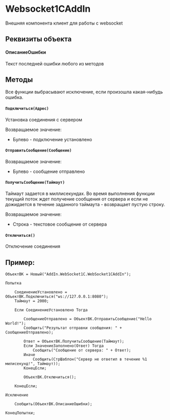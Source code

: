 # Websocket1CAddIn
Внешняя компонента клиент для  работы с websocket

## Реквизиты объекта

#### ОписаниеОшибки

Текст последней ошибки любого из методов

## Методы

Все функции выбрасывают исключение, если произошла какая-нибудь ошибка.

#### `Подключиться(Адрес)`

Установка соединения с сервером

Возвращаемое значение:
- Булево - подключение установлено

#### `ОтправитьСообщение(Сообщение)`

Возвращаемое значение:
- Булево - сообщение отправлено


#### `ПолучитьСообщение(Таймаут)`

Таймаут задается в миллисекундах. Во время выполнения функции текущий поток ждет получение сообщения от сервера и если не дожидается в течение заданного таймаута - возвращает пустую строку.

Возвращаемое значение:
- Строка - текстовое сообщение от сервера

#### `Отключиться()`

Отключение соединения

## Пример:

```1c-enterprise
ОбъектВК = Новый("AddIn.WebSocket1C.WebSocket1CAddIn");	
	
Попытка 
		
    СоединениеУстановлено = ОбъектВК.Подключиться("ws://127.0.0.1:8080"); 
    Таймаут = 2000;

    Если СоединениеУстановлено Тогда
			
        СообщениеОтправлено = ОбъектВК.ОтправитьСообщение("Hello World!");
        Сообщить("Результат отправки сообщения: " + СообщениеОтправлено);

        Ответ = ОбъектВК.ПолучитьСообщение(Таймаут);
        Если ЗначениеЗаполнено(Ответ) Тогда 
            Сообщить("Сообщение от сервера: " + Ответ);
        Иначе
            Сообщить(СтрШаблон("Сервер не ответил в течение %1 милисекунд!", Таймаут));
        КонецЕсли;  

        ОбъектВК.Отключиться();

    КонецЕсли;	
			
Исключение
		
	Сообщить(ОбъектВК.ОписаниеОшибки);
		
КонецПопытки;
```
